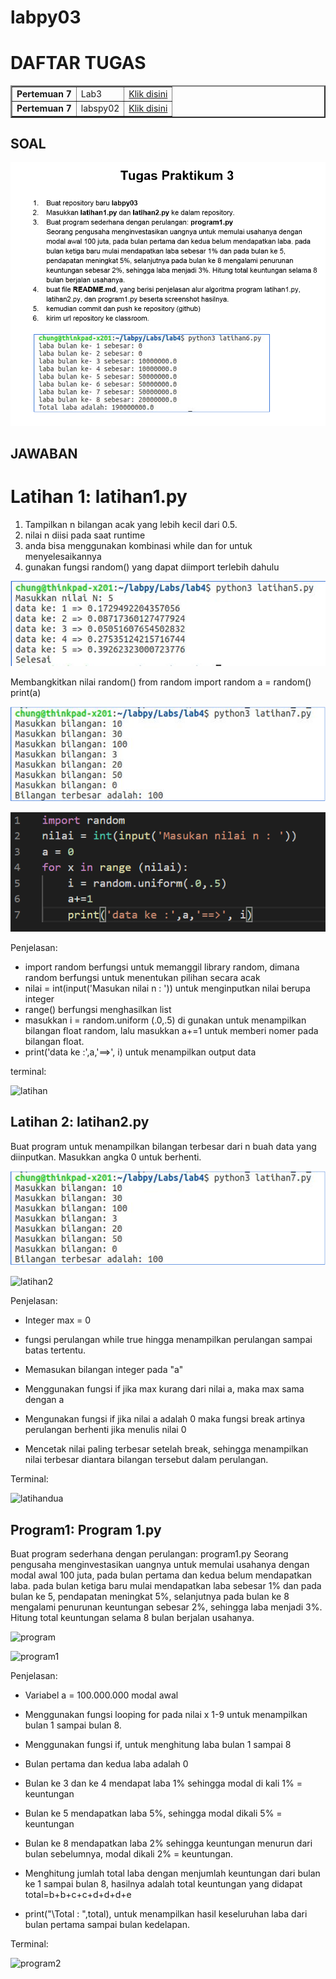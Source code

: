 # labpy03

# DAFTAR TUGAS

<table border="2" cellpading="10">
  <tr>
    <td><b>Pertemuan 7</b></td>
    <td>Lab3</td>
    <td><a href="https://github.com/Wayisalqorni/pratikum-python.git">Klik disini</td>
  </tr>
  <tr>
    <td><b>Pertemuan 7</b></td>
    <td>labspy02</td>
    <td><a href="https://github.com/Wayisalqorni/labspy02.git">Klik disini</td>
  </tr>

</table>


## SOAL

![tugas](gambar/tugas.PNG)

## JAWABAN

# Latihan 1: latihan1.py 
1. Tampilkan ​n​ bilangan acak yang lebih kecil dari 0.5.  
2. nilai ​n​ diisi pada saat runtime 
3. anda bisa menggunakan kombinasi ​while​ dan ​for​ untuk menyelesaikannya 
4. gunakan fungsi random() yang dapat diimport terlebih dahulu

![gbr1](gambar/gbr1.PNG)

Membangkitkan nilai ​random() 
 from​ random ​import​ random a = random() print​(a) 
 
 ![gbr2](gambar/gbr2.PNG)

 ![gbr3](gambar/gbr3.PNG)

 Penjelasan:

* import random berfungsi untuk memanggil library random, dimana random berfungsi untuk menentukan pilihan secara acak
* nilai = int(input('Masukan nilai n : ')) untuk menginputkan nilai  berupa integer
* range() berfungsi menghasilkan list
* masukkan i = random.uniform (.0,.5) di gunakan untuk menampilkan bilangan float random, lalu masukkan a+=1 untuk memberi nomer pada bilangan float.
* print('data ke :',a,'==>', i) untuk menampilkan output data

terminal:

![latihan](gambar1/latihan.PNG)

## Latihan 2: latihan2.py 
  Buat program untuk menampilkan bilangan ​terbesar​ dari ​n​ buah data yang diinputkan. Masukkan angka 0 untuk berhenti. 

 ![gbr2](gambar/gbr2.PNG)

 ![latihan2](gambar2/latihan2.PNG)

 Penjelasan:

* Integer max = 0

* fungsi perulangan while true hingga menampilkan perulangan sampai batas tertentu.

* Memasukan bilangan integer pada "a"

* Menggunakan fungsi if jika max kurang dari nilai a, maka max sama dengan a

* Mengunakan fungsi if jika nilai a adalah 0 maka fungsi break artinya perulangan berhenti jika menulis nilai 0

* Mencetak nilai paling terbesar setelah break, sehingga menampilkan nilai terbesar diantara bilangan tersebut dalam perulangan.

Terminal:

![latihandua](gambar2/latihandua.PNG)

## Program1: Program 1.py
 Buat program sederhana dengan perulangan: ​program1.py Seorang pengusaha menginvestasikan uangnya untuk memulai usahanya dengan modal awal 100 juta, pada bulan pertama dan kedua belum mendapatkan laba. pada bulan ketiga baru mulai mendapatkan laba sebesar 1% dan pada bulan ke 5, pendapatan meningkat 5%, selanjutnya pada bulan ke 8 mengalami penurunan keuntungan sebesar 2%, sehingga laba menjadi 3%. Hitung total keuntungan selama 8 bulan berjalan usahanya.

 ![program](gambar3/program.PNG)

 ![program1](gambar3/program1.PNG)

 Penjelasan:

* Variabel a = 100.000.000 modal awal

* Menggunakan fungsi looping for pada nilai x 1-9 untuk menampilkan bulan 1 sampai bulan 8.

* Menggunakan fungsi if, untuk menghitung laba bulan 1 sampai 8

* Bulan pertama dan kedua laba adalah 0

* Bulan ke 3 dan ke 4 mendapat laba 1% sehingga modal di kali 1% = keuntungan

* Bulan ke 5 mendapatkan laba 5%, sehingga modal dikali 5% = keuntungan

* Bulan ke 8 mendapatkan laba 2% sehingga keuntungan menurun dari bulan sebelumnya, modal dikali 2% = keuntungan.

* Menghitung jumlah total laba dengan menjumlah keuntungan dari bulan ke 1 sampai bulan 8, hasilnya adalah total keuntungan yang didapat total=b+b+c+c+d+d+d+e

* print("\Total : ",total), untuk menampilkan hasil keseluruhan laba dari bulan pertama sampai bulan kedelapan.

Terminal:

![program2](gambar3/program2.PNG)

 
